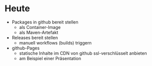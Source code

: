 # Heute
* Packages in github bereit stellen
  * als Container-Image
  * als Maven-Artefakt
* Releases bereit stellen
  * manuell workflows (builds) triggern
* github-Pages
  * statische Inhalte im CDN von github ssl-verschlüsselt anbieten
  * am Beispiel einer Präsentation
